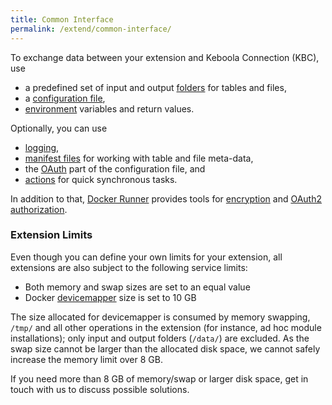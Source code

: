 ```yaml
---
title: Common Interface
permalink: /extend/common-interface/
---
```


To exchange data between your extension and Keboola Connection (KBC), use

* a predefined set of input and output [folders](/extend/common-interface/folders) for tables and files,
* a [configuration file](/extend/common-interface/config-file/),
* [environment](/extend/common-interface/environment/) variables and return values.

Optionally, you can use

* [logging](/extend/common-interface/logging),
* [manifest files](/extend/common-interface/manifest-files/) for working with table and file meta-data,
* the [OAuth](/extend/common-interface/oauth/) part of the configuration file, and
* [actions](/extend/common-interface/actions/) for quick synchronous tasks.

In addition to that, [Docker Runner](/integrate/docker-bundle/) provides tools for
[encryption](/overview/encryption) and [OAuth2 authorization](/extend/common-interface/oauth/).

### Extension Limits

Even though you can define your own limits for your extension, all extensions are also subject to the following service limits:

* Both memory and swap sizes are set to an equal value
* Docker [devicemapper](https://docs.docker.com/engine/userguide/storagedriver/device-mapper-driver/) size is set to 10 GB

The size allocated for devicemapper is consumed by memory swapping, `/tmp/` and all other operations in the extension
(for instance, ad hoc module installations); only input and output folders (`/data/`) are excluded.
As the swap size cannot be larger than the allocated disk space, we cannot safely increase the memory limit over 8 GB.

If you need more than 8 GB of memory/swap or larger disk space, get in touch with us to discuss possible solutions.
